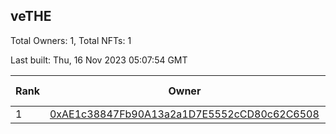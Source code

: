 ## veTHE

Total Owners: 1, Total NFTs: 1

Last built: Thu, 16 Nov 2023 05:07:54 GMT

| Rank | Owner | Voting Power | Influence | NFTs Id |
| --- | --- | --- | --- | --- |
  | 1 | [0xAE1c38847Fb90A13a2a1D7E5552cCD80c62C6508](https://debank.com/profile/0xAE1c38847Fb90A13a2a1D7E5552cCD80c62C6508?chain=bsc) | 2,924,431.534 | 3.42866% | 1 |